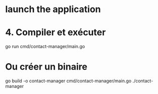 # launch the application


# 4. Compiler et exécuter
go run cmd/contact-manager/main.go

# Ou créer un binaire
go build -o contact-manager cmd/contact-manager/main.go
./contact-manager